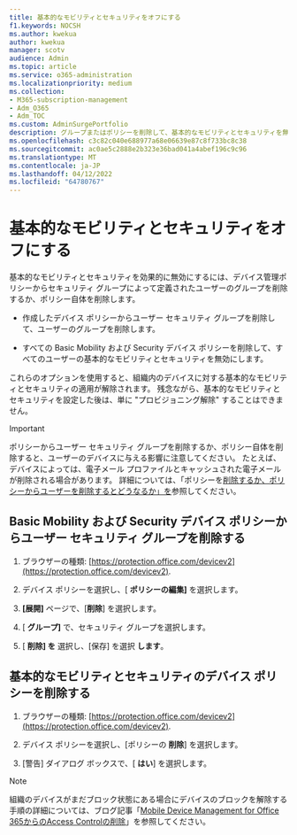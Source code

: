 ```yaml
---
title: 基本的なモビリティとセキュリティをオフにする
f1.keywords: NOCSH
ms.author: kwekua
author: kwekua
manager: scotv
audience: Admin
ms.topic: article
ms.service: o365-administration
ms.localizationpriority: medium
ms.collection:
- M365-subscription-management
- Adm_O365
- Adm_TOC
ms.custom: AdminSurgePortfolio
description: グループまたはポリシーを削除して、基本的なモビリティとセキュリティを無効にします。
ms.openlocfilehash: c3c82c040e688977a68e06639e87c8f733bc8c38
ms.sourcegitcommit: ac0ae5c2888e2b323e36bad041a4abef196c9c96
ms.translationtype: MT
ms.contentlocale: ja-JP
ms.lasthandoff: 04/12/2022
ms.locfileid: "64780767"
---
```

# <a name="turn-off-basic-mobility-and-security"></a>基本的なモビリティとセキュリティをオフにする

基本的なモビリティとセキュリティを効果的に無効にするには、デバイス管理ポリシーからセキュリティ グループによって定義されたユーザーのグループを削除するか、ポリシー自体を削除します。

- 作成したデバイス ポリシーからユーザー セキュリティ グループを削除して、ユーザーのグループを削除します。

- すべての Basic Mobility および Security デバイス ポリシーを削除して、すべてのユーザーの基本的なモビリティとセキュリティを無効にします。

これらのオプションを使用すると、組織内のデバイスに対する基本的なモビリティとセキュリティの適用が解除されます。 残念ながら、基本的なモビリティとセキュリティを設定した後は、単に "プロビジョニング解除" することはできません。

> [!IMPORTANT]
> ポリシーからユーザー セキュリティ グループを削除するか、ポリシー自体を削除すると、ユーザーのデバイスに与える影響に注意してください。 たとえば、デバイスによっては、電子メール プロファイルとキャッシュされた電子メールが削除される場合があります。 詳細については、「ポリシーを[削除するか、ポリシーからユーザーを削除するとどうなるか」を](../../admin/basic-mobility-security/create-device-security-policies.md)参照してください。

## <a name="remove-user-security-groups-from-basic-mobility-and-security-device-policies"></a>Basic Mobility および Security デバイス ポリシーからユーザー セキュリティ グループを削除する

1. ブラウザーの種類: [https://protection.office.com/devicev2](https://protection.office.com/devicev2).

2. デバイス ポリシーを選択し、[ **ポリシーの編集]** を選択します。

3. **[展開]** ページで、[**削除**] を選択します。

4. [ **グループ]** で、セキュリティ グループを選択します。

5. [ **削除] を** 選択し、[保存] を選択 **します**。

## <a name="remove-basic-mobility-and-security-device-policies"></a>基本的なモビリティとセキュリティのデバイス ポリシーを削除する

1. ブラウザーの種類: [https://protection.office.com/devicev2](https://protection.office.com/devicev2).

2. デバイス ポリシーを選択し、[ポリシーの **削除**] を選択します。

3. [警告] ダイアログ ボックスで、[ **はい**] を選択します。

> [!NOTE]
> 組織のデバイスがまだブロック状態にある場合にデバイスのブロックを解除する手順の詳細については、ブログ記事「[Mobile Device Management for Office 365からのAccess Controlの削除](https://techcommunity.microsoft.com/t5/Intune-Customer-Success/Removing-Access-Control-from-Mobile-Device-Management-for-Office/ba-p/279934)」を参照してください。
